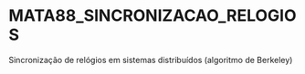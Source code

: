 # MATA88_SINCRONIZACAO_RELOGIOS
Sincronização de relógios em sistemas distribuídos (algoritmo de Berkeley)

